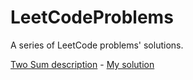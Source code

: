 # LeetCodeProblems

A series of LeetCode problems' solutions.

[Two Sum description](https://leetcode.com/problems/two-sum/) - [My solution](https://github.com/guvarallo/LeetCodeProblems/blob/master/two-sum.js)